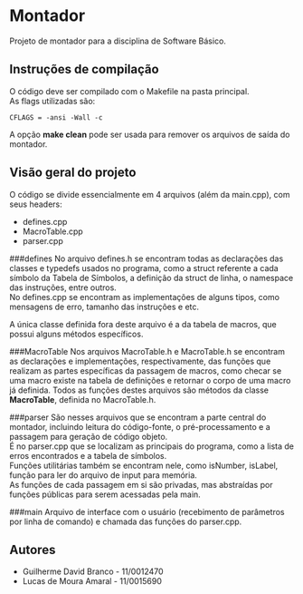 Montador
========

Projeto de montador para a disciplina de Software Básico.

Instruções de compilação
------------------------

O código deve ser compilado com o Makefile na pasta principal.  
As flags utilizadas são:  

`CFLAGS = -ansi -Wall -c`  

A opção **make clean** pode ser usada para remover os arquivos de saída do montador.  


Visão geral do projeto
----------------------

O código se divide essencialmente em 4 arquivos (além da main.cpp), com seus headers:  

- defines.cpp
- MacroTable.cpp
- parser.cpp 


###defines
No arquivo defines.h se encontram todas as declarações das classes e typedefs usados no programa, como a struct referente a cada símbolo da Tabela de Símbolos, a definição da struct de linha, o namespace das instruções, entre outros.  
No defines.cpp se encontram as implementações de alguns tipos, como mensagens de erro, tamanho das instruções e etc.

A única classe definida fora deste arquivo é a da tabela de macros, que possui alguns métodos específicos.


###MacroTable
Nos arquivos MacroTable.h e MacroTable.h se encontram as declarações e implementações, respectivamente, das funções que realizam as partes específicas da passagem de macros, como checar se uma macro existe na tabela de definições e retornar o corpo de uma macro já definida.
Todos as funções destes arquivos são métodos da classe **MacroTable**, definida no MacroTable.h.

###parser
São nesses arquivos que se encontram a parte central do montador, incluindo leitura do código-fonte, o pré-processamento e a passagem para geração de código objeto.  
É no parser.cpp que se localizam as principais do programa, como a lista de erros encontrados e a tabela de símbolos.  
Funções utilitárias também se encontram nele, como isNumber, isLabel, função para ler do arquivo de input para memória.  
As funções de cada passagem em si são privadas, mas abstraídas por funções públicas para serem acessadas pela main.

###main
Arquivo de interface com o usuário (recebimento de parâmetros por linha de comando) e chamada das funções do parser.cpp. 


Autores
-------
* Guilherme David Branco	-	11/0012470
* Lucas de Moura Amaral 	-	11/0015690

